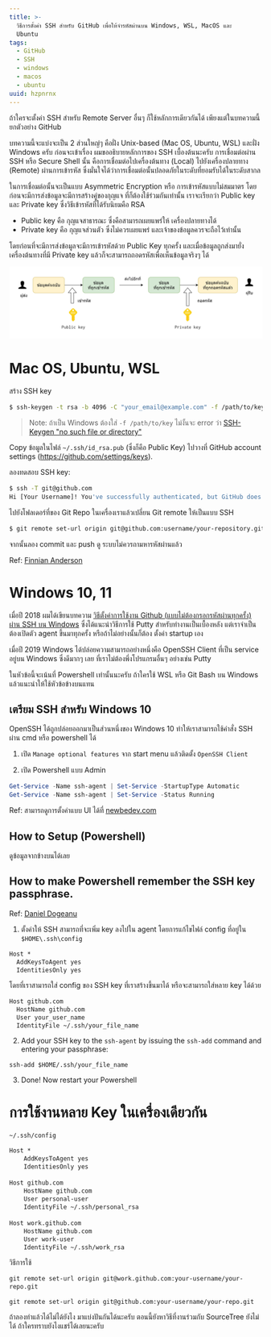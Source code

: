 ```yaml
---
title: >-
  วิธีการตั้งค่า SSH สำหรับ GitHub เพื่อให้จำรหัสผ่านบน Windows, WSL, MacOS และ
  Ubuntu
tags:
  - GitHub
  - SSH
  - windows
  - macos
  - ubuntu
uuid: hzpnrnx
---
```


ถ้าใครจะตั้งค่า SSH สำหรับ Remote Server อื่นๆ ก็ใช้หลักการเดียวกันได้ เพียงแต่ในบทความนี้ยกตัวอย่าง GitHub

บทความนี้จะแบ่งจะเป็น 2 ส่วนใหญ่ๆ คือฝั่ง Unix-based (Mac OS, Ubuntu, WSL) และฝั่ง Windows ครับ ก่อนจะเข้าเรื่อง ผมขออธิบายหลักการของ SSH เบื้องต้นนะครับ การเชื่อมต่อผ่าน SSH หรือ Secure Shell นั้น คือการเชื่อมต่อไปเครื่องต้นทาง (Local) ไปยังเครื่องปลายทาง (Remote) ผ่านการเข้ารหัส ซึ่งมั่นใจได้ว่าการเชื่อมต่อนั้นปลอดภัยในระดับที่ยอมรับได้ในระดับสากล

ในการเชื่อมต่อนั้นจะเป็นแบบ Asymmetric Encryption หรือ การเข้ารหัสแบบไม่สมมาตร
โดยก่อนจะมีการส่งข้อมูลจะมีการสร้างคู่ของกุญแจ ที่ก็ต้องใช้ร่วมกันเท่านั้น เราจะเรียกว่า Public key และ Private key ซึ่งวิธีเข้ารหัสที่ได้รับนิยมคือ RSA

- Public key คือ กุญแจสาธารณะ ซึ่งคือสามารถเผยแพร่ให้ เครื่องปลายทางได้
- Private key คือ กุญแจส่วนตัว ซึ่งไม่ควรเผยแพร่ และเจ้าของข้อมูลควรจะถือไว้เท่านั้น

โดยก่อนที่จะมีการส่งข้อมูลจะมีการเข้ารหัสด้วย Public Key ทุกครั้ง และเมื่อข้อมูลถูกส่งมายั่งเครื่องต้นทางที่มี Private key แล้วก็จะสามารถถอดรหัสเพื่อเห็นข้อมูลจริงๆ ได้

![](Asymmetric-Encryption.jpg)

# Mac OS, Ubuntu, WSL

สร้าง SSH key

```bash
$ ssh-keygen -t rsa -b 4096 -C "your_email@example.com" -f /path/to/key
```

> Note: ถ้าเป็น Windows ต้องใส่ `-f /path/to/key` ไม่งั้นจะ error ว่า [SSH-Keygen "no such file or directory"][3]

Copy ข้อมูลในไฟล์ `~/.ssh/id_rsa.pub` (ซึ่งก็คือ Public Key) ไปวางที่ GitHub account settings (https://github.com/settings/keys).


ลองทดสอบ SSH key:

```bash
$ ssh -T git@github.com
Hi [Your Username]! You've successfully authenticated, but GitHub does not provide shell access.
```

ไปยังโฟลเดอร์ที่ของ Git Repo ในเครื่องเราแล้วเปลี่ยน Git remote ให้เป็นแบบ SSH

```bash
$ git remote set-url origin git@github.com:username/your-repository.git
```

จากนั้นลอง commit และ push ดู ระบบไม่ควรถามหารหัสผ่านแล้ว

Ref: [Finnian Anderson][4]


# Windows 10, 11

เมื่อปี 2018 ผมได้เขียนบทความ [วิธีตั้งค่าการใช้งาน Github (แบบไม่ต้องกรอกรหัสผ่านทุกครั้ง) ผ่าน SSH บน Windows](/s/mo4feik/) ซึ่งได้แนะนำวิธีการใช้ Putty สำหรับทำงานเป็นเบื้องหลัง แต่เราจำเป็นต้องเปิดตัว agent ขึ้นมาทุกครั้ง หรือถ้าไม่อย่างนั้นก็ต้อง ตั้งค่า startup เอง

เมื่อปี 2019 Windows ได้ปล่อยความสามารถอย่างหนึ่งคือ OpenSSH Client ที่เป็น service อยู่บน Windows ซึ่งดีมากๆ เลย ที่เราไม่ต้องพึ่งโปรแกรมอื่นๆ อย่างเช่น Putty

ในหัวข้อนี้จะเน้นที่ Powershell เท่านั้นนะครับ ถ้าใครใช้ WSL หรือ Git Bash บน Windows แล้วแนะนำให้ใช้หัวข้อข้างบนแทน

## เตรียม SSH สำหรับ Windows 10

OpenSSH ได้ถูกปล่อยออกมาเป็นส่วนหนึ่งของ Windows 10 ทำให้เราสามารถใช้คำสั่ง SSH ผ่าน cmd หรือ powershell ได้

1. เปิด `Manage optional features` จาก start menu แล้วติดตั้ง `OpenSSH Client`

2. เปิด Powershell แบบ Admin

  ```powershell
  Get-Service -Name ssh-agent | Set-Service -StartupType Automatic
  Get-Service -Name ssh-agent | Set-Service -Status Running
  ```

Ref: สามารถดูการตั้งค่าแบบ UI ได้ที่ [newbedev.com][1]

## How to Setup (Powershell)

ดูข้อมูลจากข้างบนได้เลย

## How to make Powershell remember the SSH key passphrase.

Ref: [Daniel Dogeanu][2]

1. ตั้งค่าให้ SSH สามารถที่จะเพิ่ม key ลงไปใน agent โดยการแก้ไขไฟล์ config ที่อยู่ใน `$HOME\.ssh\config`

  ```
  Host *
    AddKeysToAgent yes
    IdentitiesOnly yes
  ```

  โดยที่เราสามารถใส่ config ของ SSH key ที่เราสร้างขึ้นมาได้ หรือจะสามารถใส่หลาย key ได้ด้วย

  ```
  Host github.com
    HostName github.com
    User your_user_name
    IdentityFile ~/.ssh/your_file_name
  ```

2. Add your SSH key to the `ssh-agent` by issuing the `ssh-add` command and entering your passphrase:

  ```
  ssh-add $HOME/.ssh/your_file_name
  ```

3. Done! Now restart your Powershell

# การใช้งานหลาย Key ในเครื่องเดียวกัน

```
~/.ssh/config
```

```
Host *
	AddKeysToAgent yes
	IdentitiesOnly yes

Host github.com
	HostName github.com
	User personal-user
	IdentityFile ~/.ssh/personal_rsa

Host work.github.com
	HostName github.com
	User work-user
	IdentityFile ~/.ssh/work_rsa
```

วิธีการใช้

```
git remote set-url origin git@work.github.com:your-username/your-repo.git
```

```
git remote set-url origin git@github.com:your-username/your-repo.git
```

[1]: https://newbedev.com/how-to-run-ssh-add-on-windows
[2]: https://gist.github.com/danieldogeanu/16c61e9b80345c5837b9e5045a701c99 "How to make Powershell remember the SSH key passphrase."
[3]: https://newbedev.com/ssh-keygen-no-such-file-or-directory
[4]: https://gist.github.com/developius/c81f021eb5c5916013dc

ถ้าลองทำแล้วได้ไม่ได้ยังไง มาแบ่งปันกันได้นะครับ
ตอนนี้ยังหาวิธีที่งานร่วมกับ SourceTree ยังไม่ได้ ถ้าใครทราบยังไงแชร์ได้เลยนะครับ
